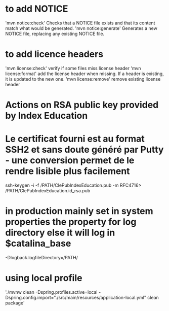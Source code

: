 # to add NOTICE
'mvn notice:check' Checks that a NOTICE file exists and that its content match what would be generated.
'mvn notice:generate' Generates a new NOTICE file, replacing any existing NOTICE file.

# to add licence headers
'mvn license:check' verify if some files miss license header
'mvn license:format' add the license header when missing. If a header is existing, it is updated to the new one.
'mvn license:remove' remove existing license header

# Actions on RSA public key provided by Index Education
# Le certificat fourni est au format SSH2 et sans doute généré par Putty - une conversion permet de le rendre lisible plus facilement
ssh-keygen -i -f /PATH/ClePubIndexEducation.pub -m RFC4716> /PATH/ClePubIndexEducation.id_rsa.pub

# in production mainly set in system properties the property for log directory else it will log in $catalina_base
-Dlogback.logfileDirectory=/PATH/

# using local profile
'./mvnw clean -Dspring.profiles.active=local -Dspring.config.import="./src/main/resources/application-local.yml" clean package'
